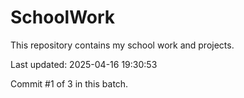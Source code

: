 # SchoolWork

This repository contains my school work and projects.

Last updated: 2025-04-16 19:30:53

Commit #1 of 3 in this batch.
